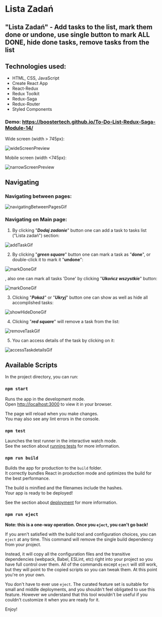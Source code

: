# Lista Zadań
## "Lista Zadań" - Add tasks to the list, mark them done or undone, use single button to mark ALL DONE, hide done tasks, remove tasks from the list
## Technologies used:
- HTML, CSS, JavaScript
- Create React App
- React-Redux
- Redux Toolkit
- Redux-Saga
- Redux-Router
- Styled Components

### Demo:  https://boostertech.github.io/To-Do-List-Redux-Saga-Module-14/
Wide screen (width > 745px):

![wideScreenPreview](https://github.com/BoosterTech/To-Do-List-Redux-Saga-Module-14/blob/ef0dc69efd19306d5c8f3dde7bc3f1fafff679bd/images/previewPC.png)

Mobile screen (width <745px):

![narrowScreenPreview](https://github.com/BoosterTech/To-Do-List-Redux-Saga-Module-14/blob/2a129edc5e09480b507823d3f9e44a188a5d3212/images/previewMobile.png)

## Navigating

### Navigating between pages:
![navigatingBetweenPagesGif](https://github.com/BoosterTech/To-Do-List-Redux-Saga-Module-14/blob/2a129edc5e09480b507823d3f9e44a188a5d3212/images/navigating.gif)

### Navigating on Main page:

1. By clicking "***Dodaj zadanie***" button one can add a task to tasks list ("Lista zadań") section:

![addTaskGif](https://github.com/BoosterTech/To-Do-List-Redux-Saga-Module-14/blob/2a129edc5e09480b507823d3f9e44a188a5d3212/images/addingTask.gif)

2. By clicking "***green square***" button one can mark a task as "**done**", or double-click it to mark it "**undone**":

![markDoneGif](https://github.com/BoosterTech/To-Do-List-Redux-Saga-Module-14/blob/2a129edc5e09480b507823d3f9e44a188a5d3212/images/markingTaskDone.gif)

, also one can mark all tasks 'Done' by clicking  "***Ukończ wszystkie***" button:

![markDoneGif](https://github.com/BoosterTech/To-Do-List-Redux-Saga-Module-14/blob/2a129edc5e09480b507823d3f9e44a188a5d3212/images/markingAllTasksDone.gif)

3. Clicking "***Pokaż***" or "***Ukryj***" button one can show as well as hide all accomplished tasks:

![showHideDoneGif](https://github.com/BoosterTech/To-Do-List-Redux-Saga-Module-14/blob/2a129edc5e09480b507823d3f9e44a188a5d3212/images/hiddingDoneTask.gif)

4. Clicking "***red square***" will remove a task from the list:

![removeTaskGif](https://github.com/BoosterTech/To-Do-List-Redux-Saga-Module-14/blob/2a129edc5e09480b507823d3f9e44a188a5d3212/images/removingTask.gif)

5. You can access details of the task by clicking on it:

![accessTaskdetailsGif](https://github.com/BoosterTech/To-Do-List-Redux-Saga-Module-14/blob/2a129edc5e09480b507823d3f9e44a188a5d3212/images/accessingTaskDetails.gif)


## Available Scripts

In the project directory, you can run:

### `npm start`

Runs the app in the development mode.\
Open [http://localhost:3000](http://localhost:3000) to view it in your browser.

The page will reload when you make changes.\
You may also see any lint errors in the console.

### `npm test`

Launches the test runner in the interactive watch mode.\
See the section about [running tests](https://facebook.github.io/create-react-app/docs/running-tests) for more information.

### `npm run build`

Builds the app for production to the `build` folder.\
It correctly bundles React in production mode and optimizes the build for the best performance.

The build is minified and the filenames include the hashes.\
Your app is ready to be deployed!

See the section about [deployment](https://facebook.github.io/create-react-app/docs/deployment) for more information.

### `npm run eject`

**Note: this is a one-way operation. Once you `eject`, you can't go back!**

If you aren't satisfied with the build tool and configuration choices, you can `eject` at any time. This command will remove the single build dependency from your project.

Instead, it will copy all the configuration files and the transitive dependencies (webpack, Babel, ESLint, etc) right into your project so you have full control over them. All of the commands except `eject` will still work, but they will point to the copied scripts so you can tweak them. At this point you're on your own.

You don't have to ever use `eject`. The curated feature set is suitable for small and middle deployments, and you shouldn't feel obligated to use this feature. However we understand that this tool wouldn't be useful if you couldn't customize it when you are ready for it.

Enjoy!
